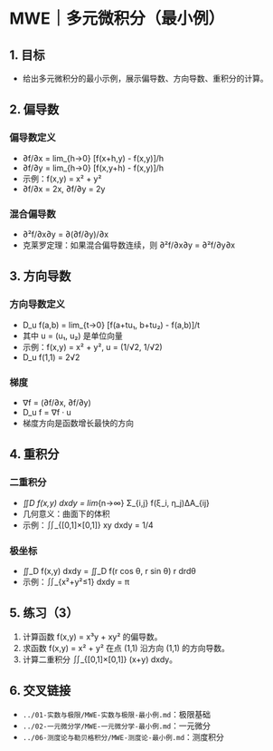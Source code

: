 # MWE｜多元微积分（最小例）

## 1. 目标

- 给出多元微积分的最小示例，展示偏导数、方向导数、重积分的计算。

## 2. 偏导数

### 偏导数定义

- ∂f/∂x = lim_{h→0} [f(x+h,y) - f(x,y)]/h
- ∂f/∂y = lim_{h→0} [f(x,y+h) - f(x,y)]/h
- 示例：f(x,y) = x² + y²
- ∂f/∂x = 2x, ∂f/∂y = 2y

### 混合偏导数

- ∂²f/∂x∂y = ∂(∂f/∂y)/∂x
- 克莱罗定理：如果混合偏导数连续，则 ∂²f/∂x∂y = ∂²f/∂y∂x

## 3. 方向导数

### 方向导数定义

- D_u f(a,b) = lim_{t→0} [f(a+tu₁, b+tu₂) - f(a,b)]/t
- 其中 u = (u₁, u₂) 是单位向量
- 示例：f(x,y) = x² + y², u = (1/√2, 1/√2)
- D_u f(1,1) = 2√2

### 梯度

- ∇f = (∂f/∂x, ∂f/∂y)
- D_u f = ∇f · u
- 梯度方向是函数增长最快的方向

## 4. 重积分

### 二重积分

- ∬_D f(x,y) dxdy = lim_{n→∞} Σ_{i,j} f(ξ_i, η_j)ΔA_{ij}
- 几何意义：曲面下的体积
- 示例：∬_{[0,1]×[0,1]} xy dxdy = 1/4

### 极坐标

- ∬_D f(x,y) dxdy = ∬_D f(r cos θ, r sin θ) r drdθ
- 示例：∬_{x²+y²≤1} dxdy = π

## 5. 练习（3）

1) 计算函数 f(x,y) = x³y + xy² 的偏导数。
2) 求函数 f(x,y) = x² + y² 在点 (1,1) 沿方向 (1,1) 的方向导数。
3) 计算二重积分 ∬_{[0,1]×[0,1]} (x+y) dxdy。

## 6. 交叉链接

- `../01-实数与极限/MWE-实数与极限-最小例.md`：极限基础
- `../02-一元微分学/MWE-一元微分学-最小例.md`：一元微分
- `../06-测度论与勒贝格积分/MWE-测度论-最小例.md`：测度积分

